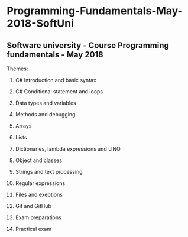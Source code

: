 # Programming-Fundamentals-May-2018-SoftUni
## Software university - Course Programming fundamentals - May 2018

Themes:

 1. C# Introduction and basic syntax
 
 2. C# Conditional statement and loops 
 
 3. Data types and variables
 
 4. Methods and debugging
 
 5. Arrays
 
 6. Lists
 
 7. Dictionaries, lambda expressions and LINQ
 
 8. Object and classes
 
 9. Strings and text processing
 
 10. Regular expressions
 
 11. Files and exeptions
 
 12. Git and GitHub
 
 13. Exam preparations
 
 14. Practical exam
